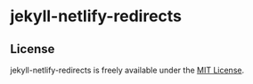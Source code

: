 # jekyll-netlify-redirects

## License

jekyll-netlify-redirects is freely available under the [MIT License](https://opensource.org/licenses/MIT).
